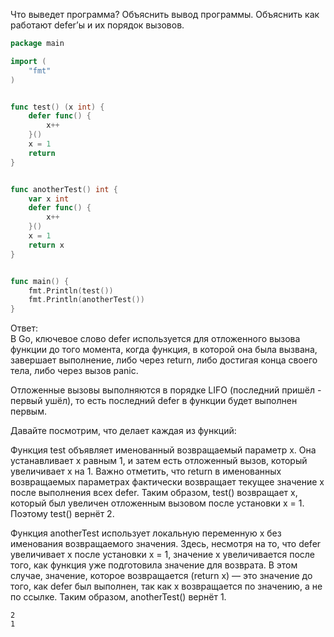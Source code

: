 Что выведет программа? Объяснить вывод программы. Объяснить как работают defer’ы и их порядок вызовов.

```go
package main

import (
	"fmt"
)


func test() (x int) {
	defer func() {
		x++
	}()
	x = 1
	return
}


func anotherTest() int {
	var x int
	defer func() {
		x++
	}()
	x = 1
	return x
}


func main() {
	fmt.Println(test())
	fmt.Println(anotherTest())
}
```

Ответ:  
В Go, ключевое слово defer используется для отложенного вызова функции до того момента, когда функция, в которой она была вызвана, завершает выполнение, либо через return, либо достигая конца своего тела, либо через вызов panic.

Отложенные вызовы выполняются в порядке LIFO (последний пришёл - первый ушёл), то есть последний defer в функции будет выполнен первым.

Давайте посмотрим, что делает каждая из функций:

Функция test объявляет именованный возвращаемый параметр x. Она устанавливает x равным 1, и затем есть отложенный вызов, который увеличивает x на 1. Важно отметить, что return в именованных возвращаемых параметрах фактически возвращает текущее значение x после выполнения всех defer. Таким образом, test() возвращает x, который был увеличен отложенным вызовом после установки x = 1. Поэтому test() вернёт 2.

Функция anotherTest использует локальную переменную x без именования возвращаемого значения. Здесь, несмотря на то, что defer увеличивает x после установки x = 1, значение x увеличивается после того, как функция уже подготовила значение для возврата. В этом случае, значение, которое возвращается (return x) — это значение до того, как defer был выполнен, так как x возвращается по значению, а не по ссылке. Таким образом, anotherTest() вернёт 1.
```
2
1
```
